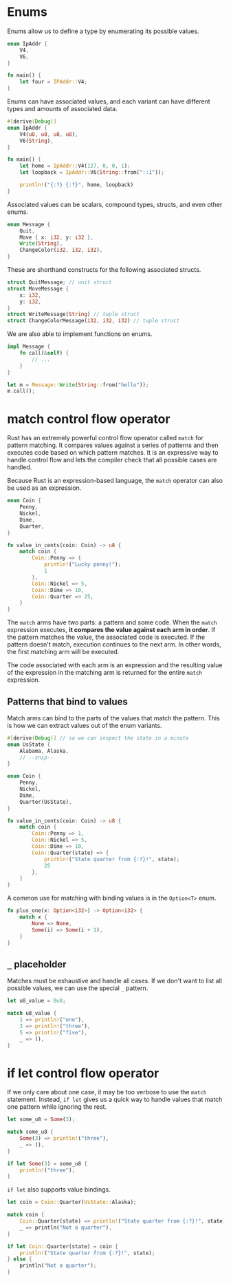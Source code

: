 # Enums

Enums allow us to define a type by enumerating its possible values.

```rs
enum IpAddr {
    V4,
    V6,
}

fn main() {
    let four = IPAddr::V4;
}
```

Enums can have associated values, and each variant can have different types and amounts of associated data.

```rs
#[derive(Debug)]
enum IpAddr {
    V4(u8, u8, u8, u8),
    V6(String),
}

fn main() {
    let home = IpAddr::V4(127, 0, 0, 1);
    let loopback = IpAddr::V6(String::from("::1"));

    println!("{:?} {:?}", home, loopback)
}
```

Associated values can be scalars, compound types, structs, and even other enums.

```rs
enum Message {
    Quit,
    Move { x: i32, y: i32 },
    Write(String),
    ChangeColor(i32, i32, i32),
}
```

These are shorthand constructs for the following associated structs.

```rs
struct QuitMessage; // unit struct
struct MoveMessage {
    x: i32,
    y: i32,
}
struct WriteMessage(String) // tuple struct
struct ChangeColorMessage(i32, i32, i32) // tuple struct
```

We are also able to implement functions on enums.

```rs
impl Message {
    fn call(&self) {
        // ...
    }
}

let m = Message::Write(String::from("hello"));
m.call();
```

# match control flow operator

Rust has an extremely powerful control flow operator called `match` for pattern matching. It compares values against a series of patterns and then executes code based on which pattern matches. It is an expressive way to handle control flow and lets the compiler check that all possible cases are handled.

Because Rust is an expression-based language, the `match` operator can also be used as an expression.

```rs
enum Coin {
    Penny,
    Nickel,
    Dime,
    Quarter,
}

fn value_in_cents(coin: Coin) -> u8 {
    match coin {
        Coin::Penny => {
            println!("Lucky penny!");
            1
        },
        Coin::Nickel => 5,
        Coin::Dime => 10,
        Coin::Quarter => 25,
    }
}
```

The `match` arms have two parts: a pattern and some code. When the `match` expression executes, **it compares the value against each arm in order**. If the pattern matches the value, the associated code is executed. If the pattern doesn't match, execution continues to the next arm. In other words, the first matching arm will be executed.

The code associated with each arm is an expression and the resulting value of the expression in the matching arm is returned for the entire `match` expression.

## Patterns that bind to values

Match arms can bind to the parts of the values that match the pattern. This is how we can extract values out of the enum variants.

```rs
#[derive(Debug)] // so we can inspect the state in a minute
enum UsState {
    Alabama, Alaska,
    // --snip--
}

enum Coin {
    Penny,
    Nickel,
    Dime,
    Quarter(UsState),
}

fn value_in_cents(coin: Coin) -> u8 {
    match coin {
        Coin::Penny => 1,
        Coin::Nickel => 5,
        Coin::Dime => 10,
        Coin::Quarter(state) => {
            println!("State quarter from {:?}!", state);
            25
        },
    }
}
```

A common use for matching with binding values is in the `Option<T>` enum.

```rs
fn plus_one(x: Option<i32>) -> Option<i32> {
    match x {
        None => None,
        Some(i) => Some(i + 1),
    }
}
```

## `_` placeholder

Matches must be exhaustive and handle all cases. If we don't want to list all possible values, we can use the special `_` pattern.

```rs
let u8_value = 0u8;

match u8_value {
    1 => println!("one"),
    3 => println!("three"),
    5 => println!("five"),
    _ => (),
}
```

# if let control flow operator

If we only care about one case, it may be too verbose to use the `match` statement. Instead, `if let` gives us a quick way to handle values that match one pattern while ignoring the rest.

```rs
let some_u8 = Some(3);

match some_u8 {
    Some(3) => println!("three"),
    _ => (),
}

if let Some(3) = some_u8 {
    println!("three");
}
```

`if let` also supports value bindings.

```rs
let coin = Coin::Quarter(UsState::Alaska);

match coin {
    Coin::Quarter(state) => println!("State quarter from {:?}!", state),
    _ => println("Not a quarter"),
}

if let Coin::Quarter(state) = coin {
    println!("State quarter from {:?}!", state);
} else {
    println("Not a quarter");
}
```
